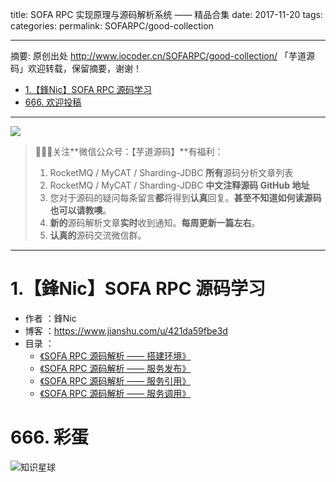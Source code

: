 title: SOFA RPC 实现原理与源码解析系统 —— 精品合集
date: 2017-11-20
tags:
categories:
permalink: SOFARPC/good-collection

-------

摘要: 原创出处 http://www.iocoder.cn/SOFARPC/good-collection/ 「芋道源码」欢迎转载，保留摘要，谢谢！

- [1.【鋒Nic】SOFA RPC 源码学习](http://www.iocoder.cn/SOFARPC/good-collection/)
- [666. 欢迎投稿](http://www.iocoder.cn/SOFARPC/good-collection/)

-------

![](http://www.iocoder.cn/images/common/wechat_mp_2018_05_18.jpg)

> 🙂🙂🙂关注**微信公众号：【芋道源码】**有福利：
> 1. RocketMQ / MyCAT / Sharding-JDBC **所有**源码分析文章列表
> 2. RocketMQ / MyCAT / Sharding-JDBC **中文注释源码 GitHub 地址**
> 3. 您对于源码的疑问每条留言**都**将得到**认真**回复。**甚至不知道如何读源码也可以请教噢**。
> 4. **新的**源码解析文章**实时**收到通知。**每周更新一篇左右**。  
> 5. **认真的**源码交流微信群。

-------

# 1.【鋒Nic】SOFA RPC 源码学习

* 作者 ：鋒Nic
* 博客 ：https://www.jianshu.com/u/421da59fbe3d
* 目录 ：
    * [《SOFA RPC 源码解析 —— 搭建环境》](http://www.iocoder.cn/SOFARPC/Nic/build-debugging-environment)
    * [《SOFA RPC 源码解析 —— 服务发布》](http://www.iocoder.cn/SOFARPC/Nic/service-export)
    * [《SOFA RPC 源码解析 —— 服务引用》](http://www.iocoder.cn/SOFARPC/Nic/service-refer)
    * [《SOFA RPC 源码解析 —— 服务调用》](http://www.iocoder.cn/SOFARPC/Nic/service-invoke)

# 666. 彩蛋

![知识星球](http://www.iocoder.cn/images/Architecture/2017_12_29/01.png)


